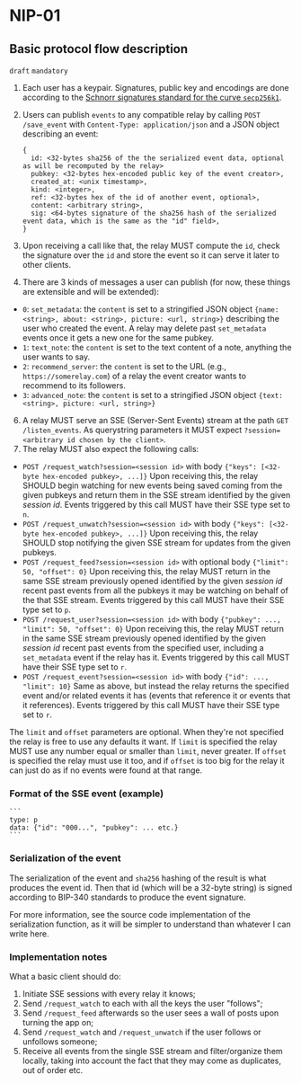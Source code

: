 NIP-01
======

Basic protocol flow description
-------------------------------

`draft` `mandatory`


1. Each user has a keypair. Signatures, public key and encodings are done according to the [Schnorr signatures standard for the curve `secp256k1`](https://github.com/bitcoin/bips/blob/master/bip-0340.mediawiki).
2. Users can publish `events` to any compatible relay by calling `POST /save_event` with `Content-Type: application/json` and a JSON object describing an event:

    ```
    {
      id: <32-bytes sha256 of the the serialized event data, optional as will be recomputed by the relay>
      pubkey: <32-bytes hex-encoded public key of the event creator>,
      created_at: <unix timestamp>,
      kind: <integer>,
      ref: <32-bytes hex of the id of another event, optional>,
      content: <arbitrary string>,
      sig: <64-bytes signature of the sha256 hash of the serialized event data, which is the same as the "id" field>,
    }
    ```
4. Upon receiving a call like that, the relay MUST compute the `id`, check the signature over the `id` and store the event so it can serve it later to other clients.
5. There are 3 kinds of messages a user can publish (for now, these things are extensible and will be extended):
  - `0`: `set_metadata`: the `content` is set to a stringified JSON object `{name: <string>, about: <string>, picture: <url, string>}` describing the user who created the event. A relay may delete past `set_metadata` events once it gets a new one for the same pubkey.
  - `1`: `text_note`: the `content` is set to the text content of a note, anything the user wants to say.
  - `2`: `recommend_server`: the `content` is set to the URL (e.g., `https://somerelay.com`) of a relay the event creator wants to recommend to its followers.
  - `3`: `advanced_note`: the `content` is set to a stringified JSON object `{text: <string>, picture: <url, string>}` 
6. A relay MUST serve an SSE (Server-Sent Events) stream at the path `GET /listen_events`. As querystring parameters it MUST expect `?session=<arbitrary id chosen by the client>`.
7. The relay MUST also expect the following calls:
  - `POST /request_watch?session=<session id>` with body `{"keys": [<32-byte hex-encoded pubkey>, ...]}`
    Upon receiving this, the relay SHOULD begin watching for new events being saved coming from the given pubkeys and return them in the SSE stream identified by the given _session id_. Events triggered by this call MUST have their SSE type set to `n`.
  - `POST /request_unwatch?session=<session id>` with body `{"keys": [<32-byte hex-encoded pubkey>, ...]}`
    Upon receiving this, the relay SHOULD stop notifying the given SSE stream for updates from the given pubkeys.
  - `POST /request_feed?session=<session id>` with optional body `{"limit": 50, "offset": 0}`
    Upon receiving this, the relay MUST return in the same SSE stream previously opened identified by the given _session id_ recent past events from all the pubkeys it may be watching on behalf of the that SSE stream. Events triggered by this call MUST have their SSE type set to `p`.
  - `POST /request_user?session=<session id>` with body `{"pubkey": ..., "limit": 50, "offset": 0}`
    Upon receiving this, the relay MUST return in the same SSE stream previously opened identified by the given _session id_ recent past events from the specified user, including a `set_metadata` event if the relay has it. Events triggered by this call MUST have their SSE type set to `r`.
  - `POST /request_event?session=<session id>` with body `{"id": ..., "limit": 10}`
    Same as above, but instead the relay returns the specified event and/or related events it has (events that reference it or events that it references). Events triggered by this call MUST have their SSE type set to `r`.

The `limit` and `offset` parameters are optional. When they're not specified the relay is free to use any defaults it want. If `limit` is specified the relay MUST use any number equal or smaller than `limit`, never greater. If `offset` is specified the relay must use it too, and if `offset` is too big for the relay it can just do as if no events were found at that range.

### Format of the SSE event (example)

    ```
    type: p
    data: {"id": "000...", "pubkey": ... etc.}
    ```

### Serialization of the event

The serialization of the event and `sha256` hashing of the result is what produces the event id. Then that id (which will be a 32-byte string) is signed according to BIP-340 standards to produce the event signature.

For more information, see the source code implementation of the serialization function, as it will be simpler to understand than whatever I can write here.

### Implementation notes

What a basic client should do:

1. Initiate SSE sessions with every relay it knows;
2. Send `/request_watch` to each with all the keys the user "follows";
3. Send `/request_feed` afterwards so the user sees a wall of posts upon turning the app on;
4. Send `/request_watch` and `/request_unwatch` if the user follows or unfollows someone;
5. Receive all events from the single SSE stream and filter/organize them locally, taking into account the fact that they may come as duplicates, out of order etc.
